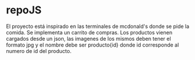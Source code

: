 # repoJS
El proyecto está inspirado en las terminales de mcdonald's donde se pide la comida.
Se implementa un carrito de compras.
Los productos vienen cargados desde un json, las imagenes de los mismos deben tener el formato jpg 
y el nombre debe ser producto{id} donde id corresponde al numero de id del producto.
